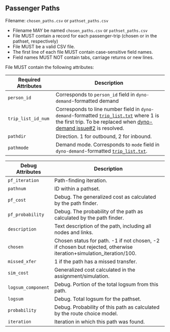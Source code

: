 ## Passenger Paths
Filename: `chosen_paths.csv` or `pathset_paths.csv`

 *  Filename MAY be named `chosen_paths.csv` or `pathset_paths.csv`
 *  File MUST contain a record for each passenger-trip (chosen or in the pathset, respectively)
 *  File MUST be a valid CSV file.
 *  The first line of each file MUST contain case-sensitive field names.
 *  Field names MUST NOT contain tabs, carriage returns or new lines.

File MUST contain the following attributes:

Required Attributes	| Description										
----------			| -------------		
`person_id`			| Corresponds to `person_id` field in `dyno-demand`-formatted demand
`trip_list_id_num`  | Corresponds to line number field in `dyno-demand`-formatted [`trip_list.txt`](https://github.com/osplanning-data-standards/dyno-demand/blob/master/files/trip_list.md) where 1 is the first trip.  To be replaced when [dyno-demand issue#2](https://github.com/osplanning-data-standards/dyno-demand/issues/2) is resolved.
`pathdir` | Direction. 1 for outbound, 2 for inbound.
`pathmode`  | Demand mode.  Corresponds to `mode` field in `dyno-demand`-formatted [`trip_list.txt`](https://github.com/osplanning-data-standards/dyno-demand/blob/master/files/trip_list.md).

Debug Attributes | Description
-----------------|------------
`pf_iteration`  | Path-finding iteration.
`pathnum` | ID within a pathset.
`pf_cost` | Debug. The generalized cost as calculated by the path finder.
`pf_probability`  | Debug. The probability of the path as calculated by the path finder.
`description` | Text description of the path, including all nodes and links.
`chosen`  | Chosen status for path. -1 if not chosen, -2 if chosen but rejected, otherwise iteration+simulation_iteration/100.
`missed_xfer` | 1 if the path has a missed transfer.
`sim_cost` | Generalized cost calculated in the assignment/simulation.
`logsum_component` | Debug. Portion of the total logsum from this path.
`logsum`  | Debug. Total logsum for the pathset.
`probability` | Debug. Probability of this path as calculated by the route choice model.
`iteration` | Iteration in which this path was found.
